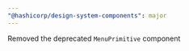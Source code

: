 ```yaml
---
"@hashicorp/design-system-components": major
---
```


Removed the deprecated `MenuPrimitive` component
